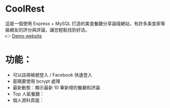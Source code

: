# CoolRest
這是一個使用 Express + MySQL 打造的美食餐廳分享論壇網站，有許多美食家等級網友的評分與評論，讓您輕鬆找到好店。  
👉 [Demo website](https://cool-restaurant-forum.herokuapp.com)

# 功能：
- 可以註冊帳號登入 / Facebook 快速登入
- 密碼要使用 bcrypt 處理
- 最新動態：顯示最新 10 筆新增的餐廳和評論
- Top 人氣餐廳：
- 個人資料頁面：